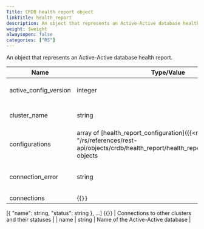```yaml
---
Title: CRDB health report object
linkTitle: health_report
description: An object that represents an Active-Active database health report.
weight: $weight
alwaysopen: false
categories: ["RS"]
---
```


An object that represents an Active-Active database health report.

| Name | Type/Value | Description |
|------|------------|-------------|
| active_config_version | integer | Active configuration version |
| cluster_name | string | Name of local Active-Active cluster |
| configurations | array of [health_report_configuration]({{<relref "/rs/references/rest-api/objects/crdb/health_report/health_report_configuration">}}) objects | Stored database configurations |
| connection_error | string | Error string if remote cluster is not available |
| connections | {{<code>}}
[{
  "name": string,
  "status": string
}, ...] {{</code>}} | Connections to other clusters and their statuses |
| name | string | Name of the Active-Active database |